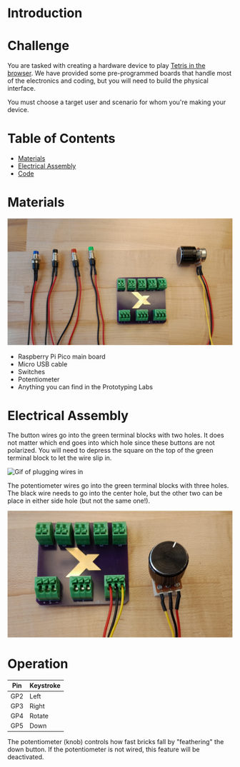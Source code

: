# Introduction

# Challenge
You are tasked with creating a hardware device to play [Tetris in the browser](https://tetris.com/play-tetris). We have provided some pre-programmed boards that handle most of the electronics and coding, but you will need to build the physical interface.

You must choose a target user and scenario for whom you're making your device.

# Table of Contents
- [Materials](#materials)
- [Electrical Assembly](#electrical-assembly)
- [Code](src/)

# Materials
![Supplies laid out](assets/components.svg)
- Raspberry Pi Pico main board
- Micro USB cable
- Switches
- Potentiometer
- Anything you can find in the Prototyping Labs

# Electrical Assembly
The button wires go into the green terminal blocks with two holes. It does not matter which end goes into which hole since these buttons are not polarized. You will need to depress the square on the top of the green terminal block to let the wire slip in.

![Gif of plugging wires in](assets/wiring.gif)

The potentiometer wires go into the green terminal blocks with three holes. The black wire needs to go into the center hole, but the other two can be place in either side hole (but not the same one!).

![Wired potentiometer](assets/wiring_potentiometer.svg)

# Operation

| Pin | Keystroke |
| --- | --- |
| GP2 | Left |
| GP3 | Right |
| GP4 | Rotate |
| GP5 | Down |

The potentiometer (knob) controls how fast bricks fall by "feathering" the down button. If the potentiometer is not wired, this feature will be deactivated.
